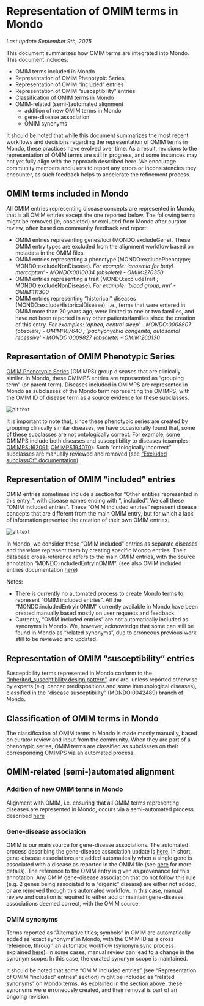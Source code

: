 # Representation of OMIM terms in Mondo

_Last update September 9th, 2025_

This document summarizes how OMIM terms are integrated into Mondo. This document includes: 

- OMIM terms included in Mondo
- Representation of OMIM Phenotypic Series
- Representation of OMIM “included” entries
- Representation of OMIM “susceptibility” entries
- Classification of OMIM terms in Mondo
- OMIM-related (semi-)automated alignment
   - addition of new OMIM terms in Mondo
   - gene-disease association
   - OMIM synonyms

It should be noted that while this document summarizes the most recent workflows and decisions regarding the representation of OMIM terms in Mondo, these practices have evolved over time. As a result, revisions to the representation of OMIM terms are still in progress, and some instances may not yet fully align with the approach described here. We encourage community members and users to report any errors or inconsistencies they encounter, as such feedback helps to accelerate the refinement process.

## OMIM terms included in Mondo
All OMIM entries representing disease concepts are represented in Mondo, that is all OMIM entries except the one reported below. The following terms might be removed (ie, obsoleted) or excluded from Mondo after curator review, often based on community feedback and report:
-  OMIM entries representing genes/loci (MONDO:excludeGene). These OMIM entry types are excluded from the alignment workflow based on metadata in the OMIM files.
- OMIM entries representing a phenotype (MONDO:excludePhenotype; MONDO:excludeNonDisease). _For example: 'anosmia for butyl mercaptan' - MONDO:0010034 (obsolete) - OMIM:270350_
- OMIM entries representing a trait (MONDO:excludeTrait ; MONDO:excludeNonDisease). _For example: ‘blood group, mn’ - OMIM:111300_
- OMIM entries representing “historical” diseases (MONDO:excludeHistoricalDisease), i.e., terms that were entered in OMIM more than 20 years ago, were limited to one or two families, and have not been reported in any other patients/families since the creation of this entry. _For examples: 'apnea, central sleep' - MONDO:0008807 (obsolete) - OMIM:107640 ; 'pachyonychia congenita, autosomal recessive' - MONDO:0009827 (obsolete) - OMIM:260130_

## Representation of OMIM Phenotypic Series

[OMIM Phenotypic Series](https://www.omim.org/phenotypicSeriesTitles/) (OMIMPS) group diseases that are clinically similar. In Mondo, these OMIMPS entries are represented as “grouping term” (or parent term). Diseases included in OMIMPS are represented in Mondo as subclasses of the Mondo term representing the OMIMPS, with the OMIM ID of disease term as a source evidence for these subclasses. 

![alt text](<Screenshot 2025-09-08 at 6.30.05 PM.png>)

It is important to note that, since these phenotypic series are created by grouping clinically similar diseases, we have occasionally found that, some of these subclasses are not ontologically correct. For example, some OMIMPS include both diseases and susceptibility to diseases (examples: [OMIMPS:162091](https://www.omim.org/phenotypicSeries/PS162091), [OMIMPS194070](https://www.omim.org/phenotypicSeries/PS194070)). Such “ontologically incorrect” subclasses are manually reviewed and removed (see [“Excluded subclassOf” documentation](https://mondo.readthedocs.io/en/latest/editors-guide/g-logical-axioms/#excluded-subclassof)). 

## Representation of OMIM “included” entries

OMIM entries sometimes include a section for “Other entities represented in this entry:”, with disease names ending with “, included”. We call these “OMIM included entries”. 
These “OMIM included entries” represent disease concepts that are different from the main OMIM entry, but for which a lack of information prevented the creation of their own OMIM entries. 

![alt text](<Screenshot 2025-09-08 at 6.01.33 PM.png>)

In Mondo, we consider these “OMIM included” entries as separate diseases and therefore represent them by creating specific Mondo entries. Their database cross-reference refers to the main OMIM entries, with the source annotation  “MONDO:includedEntryInOMIM”. (see also OMIM included entries documentation [here](https://mondo.readthedocs.io/en/latest/editors-guide/omim-included-entries/))

Notes: 
- There is currently no automated process to create Mondo terms to represent “OMIM included entries”. All the “MONDO:includedEntryInOMIM” currently available in Mondo have been created manually based mostly on user requests and feedback. 
- Currently, “OMIM included entries” are not automatically included as synonyms in Mondo. We, however, acknowledge that some can still be found in Mondo as “related synonyms”, due to erroneous previous work still to be reviewed and updated.


## Representation of OMIM “susceptibility” entries
Susceptibility terms represented in Mondo conform to the [“inherited_susceptibility design pattern”](https://github.com/monarch-initiative/mondo/blob/master/src/patterns/dosdp-patterns/inherited_susceptibility.yaml), and are, unless reported otherwise by experts (e.g. cancer predispositions and some immunological diseases), classified in the “disease susceptibility” (MONDO:0042489) branch of Mondo. 


## Classification of OMIM terms in Mondo
The classification of OMIM terms in Mondo is made mostly manually, based on curator review and input from the community. 
When they are part of a phenotypic series, OMIM terms are classified as subclasses on their corresponding OMIMPS via an automated process.

## OMIM-related (semi-)automated alignment

### Addition of new OMIM terms in Mondo

Alignment with OMIM, i.e. ensuring that all OMIM terms representing diseases are represented in Mondo, occurs via a semi-automated process described [here](https://docs.google.com/document/d/1bpn_aDhd3OQG40T0ks9itS3bG9x6qFAVva5O6lVah2U/edit?tab=t.0#heading=h.jmd7l1nkdnbi)

### Gene-disease association

OMIM is our main source for gene-disease associations. 
The automated process describing the gene-disease association update is [here](https://github.com/monarch-initiative/omim/blob/main/README.md). In short, gene-disease associations are added automatically when a single gene is associated with a disease as reported in the OMIM file (see [here](https://github.com/monarch-initiative/omim/blob/main/README.md) for more details). The reference to the OMIM entry is given as provenance for this annotation.
Any OMIM gene-disease association that do not follow this rule (e.g. 2 genes being associated to a “digenic” disease) are either not added, or are removed through this automated workflow. In this case, manual review and curation is required to either add or maintain gene-disease associations deemed correct, with the OMIM source. 

### OMIM synonyms

Terms reported as “Alternative titles; symbols” in OMIM are automatically added as ‘exact synonyms’ in Mondo, with the OMIM ID as a cross reference, through an automatic workflow (synonym sync process explained [here](https://docs.google.com/document/d/1YK4_yOL_agrPfMJKLaj11omK7reVk3yE_sozvzL7Vt8/edit?tab=t.0#heading=h.jmd7l1nkdnbi)). 
In some cases, manual review can lead to a change in the synonym scope. In this case, the curated synonym scope is maintained. 

It should be noted that some “OMIM included entries” (see “Representation of OMIM “included” entries” section) might be included as “related synonyms” on Mondo terms. As explained in the section above, these synonyms were erroneously created, and their removal is part of an ongoing revision.


